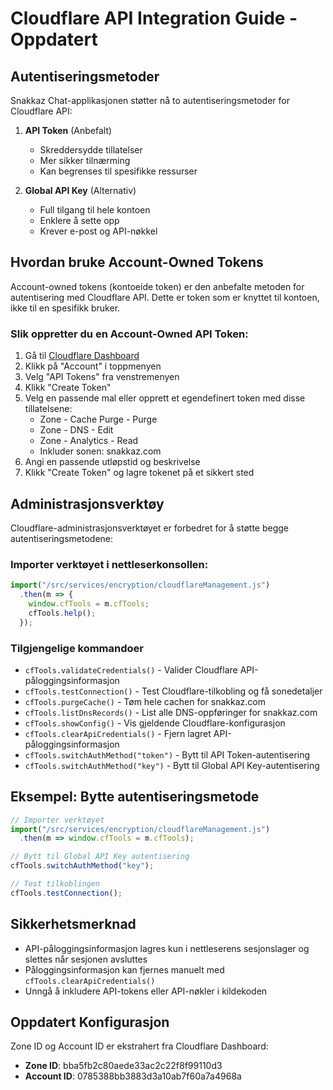 # Cloudflare API Integration Guide - Oppdatert

## Autentiseringsmetoder

Snakkaz Chat-applikasjonen støtter nå to autentiseringsmetoder for Cloudflare API:

1. **API Token** (Anbefalt)
   - Skreddersydde tillatelser
   - Mer sikker tilnærming
   - Kan begrenses til spesifikke ressurser

2. **Global API Key** (Alternativ)
   - Full tilgang til hele kontoen
   - Enklere å sette opp
   - Krever e-post og API-nøkkel

## Hvordan bruke Account-Owned Tokens

Account-owned tokens (kontoeide token) er den anbefalte metoden for autentisering med Cloudflare API. Dette er token som er knyttet til kontoen, ikke til en spesifikk bruker.

### Slik oppretter du en Account-Owned API Token:

1. Gå til [Cloudflare Dashboard](https://dash.cloudflare.com)
2. Klikk på "Account" i toppmenyen
3. Velg "API Tokens" fra venstremenyen
4. Klikk "Create Token"
5. Velg en passende mal eller opprett et egendefinert token med disse tillatelsene:
   - Zone - Cache Purge - Purge
   - Zone - DNS - Edit
   - Zone - Analytics - Read
   - Inkluder sonen: snakkaz.com
6. Angi en passende utløpstid og beskrivelse
7. Klikk "Create Token" og lagre tokenet på et sikkert sted

## Administrasjonsverktøy

Cloudflare-administrasjonsverktøyet er forbedret for å støtte begge autentiseringsmetodene:

### Importer verktøyet i nettleserkonsollen:

```javascript
import("/src/services/encryption/cloudflareManagement.js")
  .then(m => {
    window.cfTools = m.cfTools;
    cfTools.help();
  });
```

### Tilgjengelige kommandoer

- `cfTools.validateCredentials()` - Valider Cloudflare API-påloggingsinformasjon
- `cfTools.testConnection()` - Test Cloudflare-tilkobling og få sonedetaljer
- `cfTools.purgeCache()` - Tøm hele cachen for snakkaz.com
- `cfTools.listDnsRecords()` - List alle DNS-oppføringer for snakkaz.com
- `cfTools.showConfig()` - Vis gjeldende Cloudflare-konfigurasjon
- `cfTools.clearApiCredentials()` - Fjern lagret API-påloggingsinformasjon
- `cfTools.switchAuthMethod("token")` - Bytt til API Token-autentisering
- `cfTools.switchAuthMethod("key")` - Bytt til Global API Key-autentisering

## Eksempel: Bytte autentiseringsmetode

```javascript
// Importer verktøyet
import("/src/services/encryption/cloudflareManagement.js")
  .then(m => window.cfTools = m.cfTools);

// Bytt til Global API Key autentisering
cfTools.switchAuthMethod("key");

// Test tilkoblingen
cfTools.testConnection();
```

## Sikkerhetsmerknad

- API-påloggingsinformasjon lagres kun i nettleserens sesjonslager og slettes når sesjonen avsluttes
- Påloggingsinformasjon kan fjernes manuelt med `cfTools.clearApiCredentials()`
- Unngå å inkludere API-tokens eller API-nøkler i kildekoden

## Oppdatert Konfigurasjon

Zone ID og Account ID er ekstrahert fra Cloudflare Dashboard:

- **Zone ID**: bba5fb2c80aede33ac2c22f8f99110d3
- **Account ID**: 0785388bb3883d3a10ab7f60a7a4968a
